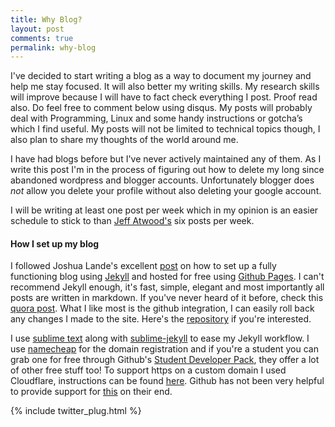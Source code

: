 ```yaml
---
title: Why Blog?
layout: post
comments: true
permalink: why-blog
---
```


I've decided to start writing a blog as a way to document my journey and help me stay focused. It will also better my writing skills. My research skills will improve because I will have to fact check everything I post. Proof read also. Do feel free to comment below using disqus.
My posts will probably deal with  Programming, Linux and some handy instructions or gotcha’s which I find useful. My posts will not be limited to technical topics though, I also plan to share my thoughts of the world around me.

I have had blogs before but I've never actively maintained any of them. As I write this post I'm in the process of figuring out how to delete my long since abandoned wordpress and blogger accounts. Unfortunately blogger does <em>not</em> allow you delete your profile without also deleting your google account.

I will be writing at least one post per week which in my opinion is an easier schedule to stick to than [Jeff Atwood's](http://blog.codinghorror.com/how-to-achieve-ultimate-blog-success-in-one-easy-step/) six posts per week.

#### How I set up my blog

I followed Joshua Lande's excellent [post](http://joshualande.com/jekyll-github-pages-poole/) on how to set up a fully functioning blog using [Jekyll](https://jekyllrb.com/) and hosted for free using [Github Pages](https://pages.github.com/).
I can't recommend Jekyll enough, it's fast, simple, elegant and most importantly all posts are written in markdown. If you've never heard of it before, check this [quora post](https://www.quora.com/How-does-a-static-site-generator-like-Jekyll-work). What I like most is the github integration, I can easily roll back any changes I made to the site. Here's the [repository](https://github.com/louis9171/louis9171.github.io) if you're interested.

I use [sublime text](https://www.sublimetext.com/) along with [sublime-jekyll](http://23maverick23.github.io/sublime-jekyll/) to ease my Jekyll workflow. I use [namecheap](https://www.namecheap.com/) for the domain registration and if you're a student you can grab one for free through Github's [Student Developer Pack](https://education.github.com/pack), they offer a lot of other free stuff too! To support https on a custom domain I used Cloudflare, instructions can be found [here](https://konklone.com/post/github-pages-now-sorta-supports-https-so-use-it). Github has not been very helpful to provide support for [this](https://github.com/isaacs/github/issues/156) on their end.

{% include twitter_plug.html %}